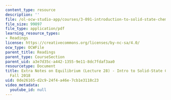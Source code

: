 ```yaml
---
content_type: resource
description: ''
file: /ol-ocw-studio-app/courses/3-091-introduction-to-solid-state-chemistry-fall-2018/0de26165d2c924f4a46e7cb1e3118c23_MIT3_091F18_Equilibrium.pdf
file_size: 99897
file_type: application/pdf
learning_resource_types:
- Readings
license: https://creativecommons.org/licenses/by-nc-sa/4.0/
ocw_type: OCWFile
parent_title: Readings
parent_type: CourseSection
parent_uid: a3e7d35c-a442-1355-9e11-8dc7fdaf3aa0
resourcetype: Document
title: Extra Notes on Equilibrium (Lecture 28) - Intro to Solid-State Chemistry -
  Fall 2018
uid: 0de26165-d2c9-24f4-a46e-7cb1e3118c23
video_metadata:
  youtube_id: null
---
```

